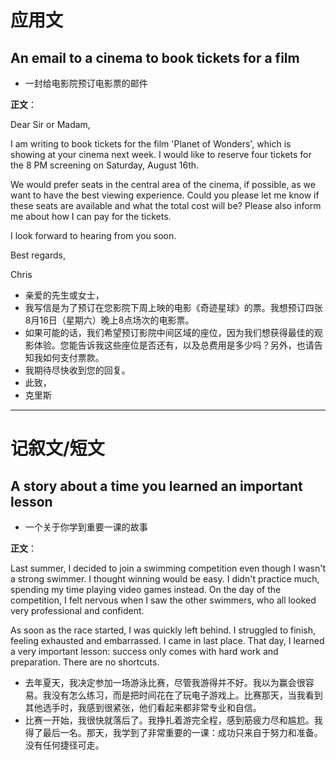 # 应用文

## An email to a cinema to book tickets for a film
- 一封给电影院预订电影票的邮件

**正文**：

Dear Sir or Madam,

I am writing to book tickets for the film 'Planet of Wonders', which is showing at your cinema next week. I would like to reserve four tickets for the 8 PM screening on Saturday, August 16th.

We would prefer seats in the central area of the cinema, if possible, as we want to have the best viewing experience. Could you please let me know if these seats are available and what the total cost will be? Please also inform me about how I can pay for the tickets.

I look forward to hearing from you soon.

Best regards,

Chris

- 亲爱的先生或女士，
- 我写信是为了预订在您影院下周上映的电影《奇迹星球》的票。我想预订四张8月16日（星期六）晚上8点场次的电影票。
- 如果可能的话，我们希望预订影院中间区域的座位，因为我们想获得最佳的观影体验。您能告诉我这些座位是否还有，以及总费用是多少吗？另外，也请告知我如何支付票款。
- 我期待尽快收到您的回复。
- 此致，
- 克里斯

---

# 记叙文/短文

## A story about a time you learned an important lesson
- 一个关于你学到重要一课的故事

**正文**：

Last summer, I decided to join a swimming competition even though I wasn't a strong swimmer. I thought winning would be easy. I didn't practice much, spending my time playing video games instead. On the day of the competition, I felt nervous when I saw the other swimmers, who all looked very professional and confident.

As soon as the race started, I was quickly left behind. I struggled to finish, feeling exhausted and embarrassed. I came in last place. That day, I learned a very important lesson: success only comes with hard work and preparation. There are no shortcuts.

- 去年夏天，我决定参加一场游泳比赛，尽管我游得并不好。我以为赢会很容易。我没有怎么练习，而是把时间花在了玩电子游戏上。比赛那天，当我看到其他选手时，我感到很紧张，他们看起来都非常专业和自信。
- 比赛一开始，我很快就落后了。我挣扎着游完全程，感到筋疲力尽和尴尬。我得了最后一名。那天，我学到了非常重要的一课：成功只来自于努力和准备。没有任何捷径可走。
